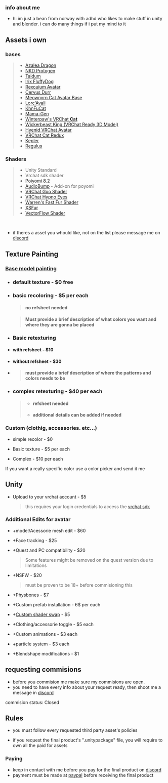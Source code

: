 ### info about me

* hi im just a bean from norway with adhd who likes to make stuff in unity and blender. i can do many things if i put my mind to it

## Assets i own

### bases 

> * [Azalea Dragon](https://foxipaws.gumroad.com/l/Azalea)
> * [NKD Protogen](https://nukude.gumroad.com/l/ueLiW)
> * [Taidum](https://irix.gumroad.com/l/DpDFe)
> * [Irix FluffyDog](https://irix.gumroad.com/l/bikcyg)
> * [Rexouium Avatar](https://rezilloryker.gumroad.com/l/MYutV)
> * [Cervus Durr](https://rezilloryker.gumroad.com/l/Cervus)
> * [Meownyrn Cat Avatar Base](https://frostkittypaw.gumroad.com/l/meownyrn)
> * [Lorc'Avali](https://lorcanvr.gumroad.com/l/lorcavali)
> * [KhnFuCat](https://cyangryphon.gumroad.com/l/KhnFuCat)
> * [Mama-Gen](https://ghostly.gumroad.com/l/mamagen)
> * [Winterpaw's VRChat **Cat**](https://juliawinterpaw.gumroad.com/l/vrchatcat)
> * [Wickerbeast King (VRChat Ready 3D Model)](https://jinapark.gumroad.com/l/JinsWickerbeast)
> * [Hyenid VRChat Avatar](https://alber.gumroad.com/l/Hyenid)
> * [VRChat Cat Redux](https://xtosca.gumroad.com/l/ToscaCat)
> * [Kepler](https://booth.pm/en/items/3000412)
> * [Regulus](https://booth.pm/en/items/2365403)

### Shaders

> * Unity Standard
> * Vrchat sdk shader
> * [Poiyomi 8.2](https://www.patreon.com/poiyomi/posts)
> * [AudioBump](https://angriestscv.gumroad.com/l/AudioBump) - Add-on for poyomi
> * [VRChat Goo Shader](https://valuef.gumroad.com/l/goo)
> * [VRChat Hypno Eyes](https://valuef.gumroad.com/l/hypno-eyes)
> * [Warren's Fast Fur Shader](https://warrenwolfy.gumroad.com/l/atntv)
> * [XSFur](https://booth.pm/en/items/1084711)
> * [VectorFlow Shader](https://booth.pm/en/items/2764661)

<br>

* if theres a asset you whould like, not on the list please message me on [discord](https://discord.com/invite/QhdKbZzw)

## Texture Painting

### [Base model painting](#bases-i-own)

* ### default texture - $0 free

* ### basic recoloring - $5 per each

    > #### no refsheet needed

    > #### Must provide a brief description of what colors you want and where they are gonna be placed

* ### Basic retexturing

* #### with refsheet - $10

* #### without refsheet - $30

* > #### must provide a brief description of where the patterns and colors needs to be

* ### complex retexturing - $40 per each

    > * #### refsheet needed
    >
    > * #### additional details can be added if needed

### Custom (clothig, accessories. etc...)

* simple recolor - $0

* Basic texture - $5 per each

* Complex - $10 per each

If you want a really specific color use a color picker and send it me

## Unity

* Upload to your vrchat account - $5
    >this requires your login credentials to access the [vrchat sdk](https://creators.vrchat.com/sdk/)

### Additional Edits for avatar

* +model/Acessorie mesh edit - $60

* +Face tracking - $25

* +Quest and PC compatibility - $20

    > Some features might be removed on the quest version due to limitations

* +NSFW - $20
    > must be proven to be 18+ before commisioning this

* +Physbones - $7

* +Custom prefab installation - 6$ per each

* +[Custom shader swap](#shaders-i-own) - $5

* +Clothing/accessorie toggle - $5 each

* +Custom animations - $3 each

* +particle system - $3 each

* +Blendshape modifications - $1

## requesting commisions

* before you commision me make sure my commisions are open.
* you need to have every info about your request ready, then shoot me a message in [discord](https://discord.com/invite/QhdKbZzw)

commision status: Closed

## Rules

* you must follow every requested third party asset's policies

* if you request the final product's ".unitypackage" file, you will require to own all the paid for assets

### Paying

* keep in contact with me before you pay for the final product on [discord](https://discord.com/invite/QhdKbZzw)
* payment must be made at [paypal](https://paypal.me/splatzie) before receiving the final product
